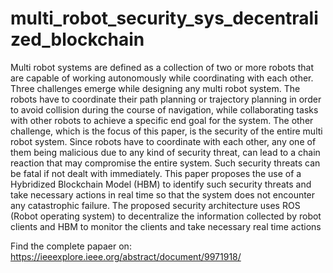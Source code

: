# multi_robot_security_sys_decentralized_blockchain
Multi robot systems are defined as a collection of two
or more robots that are capable of working autonomously while
coordinating with each other. Three challenges emerge while
designing any multi robot system. The robots have to coordinate
their path planning or trajectory planning in order to avoid
collision during the course of navigation, while collaborating
tasks with other robots to achieve a specific end goal for the
system. The other challenge, which is the focus of this paper, is
the security of the entire multi robot system. Since robots have
to coordinate with each other, any one of them being malicious
due to any kind of security threat, can lead to a chain reaction
that may compromise the entire system. Such security threats
can be fatal if not dealt with immediately. This paper proposes
the use of a Hybridized Blockchain Model (HBM) to identify
such security threats and take necessary actions in real time
so that the system does not encounter any catastrophic failure.
The proposed security architecture uses ROS (Robot operating
system) to decentralize the information collected by robot clients
and HBM to monitor the clients and take necessary real time
actions

Find the complete papaer on: https://ieeexplore.ieee.org/abstract/document/9971918/
